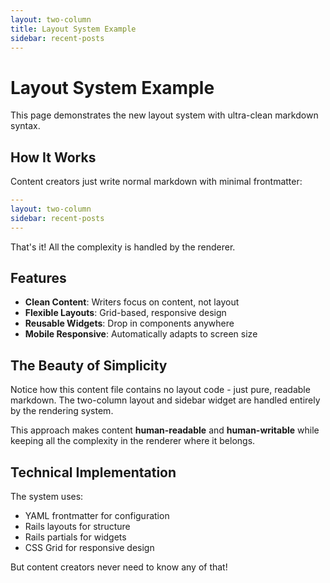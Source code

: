 ```yaml
---
layout: two-column
title: Layout System Example
sidebar: recent-posts
---
```


# Layout System Example

This page demonstrates the new layout system with ultra-clean markdown syntax.

## How It Works

Content creators just write normal markdown with minimal frontmatter:

```yaml
---
layout: two-column
sidebar: recent-posts
---
```

That's it! All the complexity is handled by the renderer.

## Features

- **Clean Content**: Writers focus on content, not layout
- **Flexible Layouts**: Grid-based, responsive design
- **Reusable Widgets**: Drop in components anywhere
- **Mobile Responsive**: Automatically adapts to screen size

## The Beauty of Simplicity

Notice how this content file contains no layout code - just pure, readable markdown. The two-column layout and sidebar widget are handled entirely by the rendering system.

This approach makes content **human-readable** and **human-writable** while keeping all the complexity in the renderer where it belongs.

## Technical Implementation

The system uses:
- YAML frontmatter for configuration
- Rails layouts for structure
- Rails partials for widgets
- CSS Grid for responsive design

But content creators never need to know any of that!